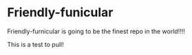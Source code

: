 # Friendly-funicular

Friendly-furnicular is going to be the finest repo in the world!!!!

This is a test to pull!
